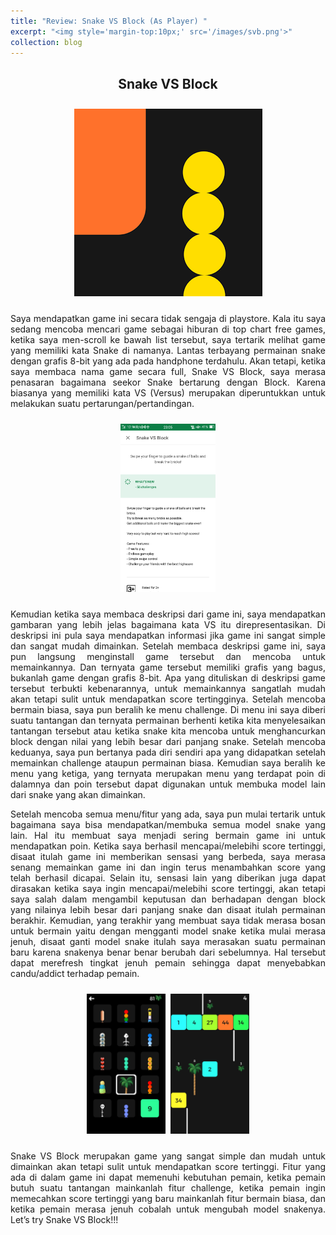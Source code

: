 ```yaml
---
title: "Review: Snake VS Block (As Player) "
excerpt: "<img style='margin-top:10px;' src='/images/svb.png'>"
collection: blog
---
```


## <center>Snake VS Block</center>

<center><img style="margin-top:2%; margin-bottom:2%" src='/images/svb.png'></center>

<p align="justify">Saya mendapatkan game ini secara tidak sengaja di playstore. Kala itu saya sedang mencoba mencari game sebagai hiburan di top chart free games, ketika saya men-scroll ke bawah list tersebut, saya tertarik melihat game yang memiliki kata Snake di namanya. Lantas terbayang permainan snake dengan grafis 8-bit yang ada pada handphone terdahulu. Akan tetapi, ketika saya membaca nama game secara full, Snake VS Block, saya merasa penasaran bagaimana seekor Snake bertarung dengan Block. Karena biasanya yang memiliki kata VS (Versus) merupakan diperuntukkan untuk melakukan suatu pertarungan/pertandingan.</p>


<center><img style="width:30%;height:40%;margin-top:2%; margin-bottom:2%" src='/images/deskripsi.png'></center>

<p align="justify">Kemudian ketika saya membaca deskripsi dari game ini, saya mendapatkan gambaran yang lebih jelas bagaimana kata VS itu direpresentasikan. Di deskripsi ini pula saya mendapatkan informasi jika game ini sangat simple dan sangat mudah dimainkan. Setelah membaca deskripsi game ini, saya pun langsung menginstall game tersebut dan mencoba untuk memainkannya. Dan ternyata game tersebut memiliki grafis yang bagus, bukanlah game dengan grafis 8-bit. Apa yang dituliskan di deskripsi game tersebut terbukti kebenarannya, untuk memainkannya sangatlah mudah akan tetapi sulit untuk mendapatkan score tertingginya. Setelah mencoba bermain biasa, saya pun beralih ke menu challenge. Di menu ini saya diberi suatu tantangan dan ternyata permainan berhenti ketika kita menyelesaikan tantangan tersebut atau ketika snake kita mencoba untuk menghancurkan block dengan nilai yang lebih besar dari panjang snake. Setelah mencoba keduanya, saya pun bertanya pada diri sendiri apa yang didapatkan setelah memainkan challenge ataupun permainan biasa. Kemudian saya beralih ke menu yang ketiga, yang ternyata merupakan menu yang terdapat poin di dalamnya dan poin tersebut dapat digunakan untuk membuka model lain dari snake yang akan dimainkan. </p>

<p align="justify">Setelah mencoba semua menu/fitur yang ada, saya pun mulai tertarik untuk bagaimana saya bisa mendapatkan/membuka semua model snake yang lain. Hal itu membuat saya menjadi sering bermain game ini untuk mendapatkan poin. Ketika saya berhasil mencapai/melebihi score tertinggi, disaat itulah game ini memberikan sensasi yang berbeda, saya merasa senang memainkan game ini dan ingin terus menambahkan score yang telah berhasil dicapai. Selain itu, sensasi lain yang diberikan juga dapat dirasakan ketika saya ingin mencapai/melebihi score tertinggi, akan tetapi saya salah dalam mengambil keputusan dan berhadapan dengan block yang nilainya lebih besar dari panjang snake dan disaat itulah permainan berakhir. Kemudian, yang terakhir yang membuat saya tidak merasa bosan untuk bermain yaitu dengan mengganti model snake ketika mulai merasa jenuh, disaat ganti model snake itulah saya merasakan suatu permainan baru karena snakenya benar benar berubah dari sebelumnya. Hal tersebut dapat merefresh tingkat jenuh pemain sehingga dapat menyebabkan candu/addict terhadap pemain.</p>


<center><img style="width:25%;height:35%;margin-top:2%; margin-bottom:2%" src='/images/model1.png'>&nbsp;&nbsp;<img style="width:25%;height:35%;margin-top:2%; margin-bottom:2%" src='/images/model2.png'></center>


<p align="justify">Snake VS Block merupakan game yang sangat simple dan mudah untuk dimainkan akan tetapi sulit untuk mendapatkan score tertinggi. Fitur yang ada di dalam game ini dapat memenuhi kebutuhan pemain, ketika pemain butuh suatu tantangan mainkanlah fitur challenge, ketika pemain ingin memecahkan score tertinggi yang baru mainkanlah fitur bermain biasa, dan ketika pemain merasa jenuh cobalah untuk mengubah model snakenya. Let’s try Snake VS  Block!!! </p>

